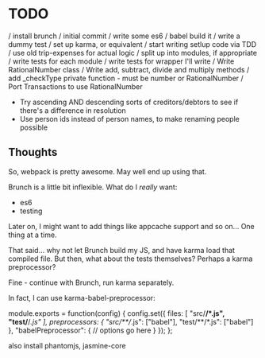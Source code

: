 TODO
====

/ install brunch
/ initial commit
/ write some es6
/ babel build it
/ write a dummy test
/ set up karma, or equivalent
/ start writing setlup code via TDD
/ use old trip-expenses for actual logic
    / split up into modules, if appropriate
    / write tests for each module
    / write tests for wrapper I'll write
/ Write RationalNumber class
    / Write add, subtract, divide and multiply methods
    / add \_checkType private function - must be number or RationalNumber
/ Port Transactions to use RationalNumber
- Try ascending AND descending sorts of creditors/debtors to see if there's
  a difference in resolution
- Use person ids instead of person names, to make renaming people possible

Thoughts
--------

So, webpack is pretty awesome. May well end up using that.

Brunch is a little bit inflexible. What do I *really* want:
- es6
- testing

Later on, I might want to add things like appcache support and so on... One
thing at a time.

That said... why not let Brunch build my JS, and have karma load that compiled
file. But then, what about the tests themselves? Perhaps a karma preprocessor?

Fine - continue with Brunch, run karma separately.

In fact, I can use karma-babel-preprocessor:

  module.exports = function(config) {
    config.set({
      files: [
        "src/**/*.js",
        "test/**/*.js"
      ],
      preprocessors: {
        "src/**/*.js": ["babel"],
        "test/**/*.js": ["babel"]
      },
      "babelPreprocessor": {
        // options go here
      }
    });
  };

also install phantomjs, jasmine-core
